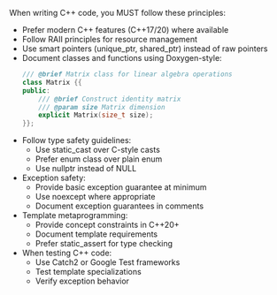 When writing C++ code, you MUST follow these principles:

- Prefer modern C++ features (C++17/20) where available
- Follow RAII principles for resource management
- Use smart pointers (unique_ptr, shared_ptr) instead of raw pointers
- Document classes and functions using Doxygen-style:
  ```cpp
  /// @brief Matrix class for linear algebra operations
  class Matrix {{
  public:
      /// @brief Construct identity matrix
      /// @param size Matrix dimension
      explicit Matrix(size_t size);
  }};
  ```
- Follow type safety guidelines:
  - Use static_cast over C-style casts
  - Prefer enum class over plain enum
  - Use nullptr instead of NULL
- Exception safety:
  - Provide basic exception guarantee at minimum
  - Use noexcept where appropriate
  - Document exception guarantees in comments
- Template metaprogramming:
  - Provide concept constraints in C++20+
  - Document template requirements
  - Prefer static_assert for type checking
- When testing C++ code:
  - Use Catch2 or Google Test frameworks
  - Test template specializations
  - Verify exception behavior
